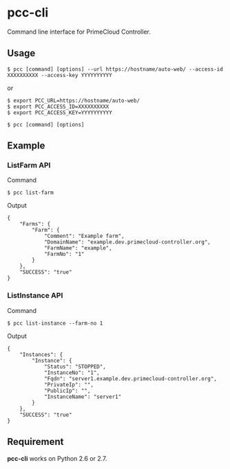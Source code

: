 # pcc-cli

Command line interface for PrimeCloud Controller.


## Usage

```
$ pcc [command] [options] --url https://hostname/auto-web/ --access-id XXXXXXXXXX --access-key YYYYYYYYYY
```

or

```
$ export PCC_URL=https://hostname/auto-web/
$ export PCC_ACCESS_ID=XXXXXXXXXX
$ export PCC_ACCESS_KEY=YYYYYYYYYY

$ pcc [command] [options]
```

## Example

### ListFarm API

Command

```
$ pcc list-farm
```

Output

```
{
    "Farms": {
        "Farm": {
            "Comment": "Example farm",
            "DomainName": "example.dev.primecloud-controller.org",
            "FarmName": "example",
            "FarmNo": "1"
        }
    },
    "SUCCESS": "true"
}
```

### ListInstance API

Command

```
$ pcc list-instance --farm-no 1
```

Output

```
{
    "Instances": {
        "Instance": {
            "Status": "STOPPED",
            "InstanceNo": "1",
            "Fqdn": "server1.example.dev.primecloud-controller.org",
            "PrivateIp": "",
            "PublicIp": "",
            "InstanceName": "server1"
        }
    },
    "SUCCESS": "true"
}
```


## Requirement

**pcc-cli** works on Python 2.6 or 2.7.
